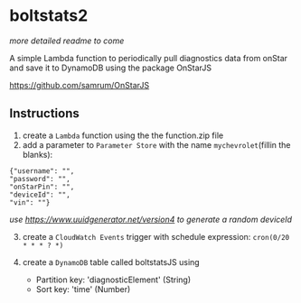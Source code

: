 # boltstats2
 *more detailed readme to come*
 
 A simple Lambda function to periodically pull diagnostics data from onStar and save it to DynamoDB using the package OnStarJS
 
 https://github.com/samrum/OnStarJS
 
## Instructions

1. create a `Lambda` function using the the function.zip file
2. add a parameter to `Parameter Store` with the name `mychevrolet`(fillin the blanks):
```
{"username": "",
"password": "",
"onStarPin": "",
"deviceId": "",
"vin": ""}
```
*use https://www.uuidgenerator.net/version4 to generate a random deviceId*

3. create a `CloudWatch Events` trigger with schedule expression: `cron(0/20 * * * ? *)`

4. create a `DynamoDB` table called boltstatsJS using 
   - Partition key: 'diagnosticElement' (String)
   - Sort key: 'time' (Number)
